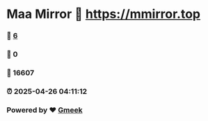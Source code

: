 # Maa Mirror :link: https://mmirror.top 
### :page_facing_up: [6](https://mmirror.top/tag.html) 
### :speech_balloon: 0 
### :hibiscus: 16607 
### :alarm_clock: 2025-04-26 04:11:12 
### Powered by :heart: [Gmeek](https://github.com/Meekdai/Gmeek)
